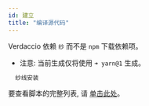 ```yaml
---
id: 建立
title: "编译源代码"
---
```

Verdaccio 依赖 `纱` 而不是 `npm` 下载依赖项。

* 注意: 当前生成仅将使用 `➜ yarn@1` 生成。

```bash
  纱线安装
```

要查看脚本的完整列表, 请 [单击此处](https://github.com/verdaccio/verdaccio/wiki/Build-Source-Code)。